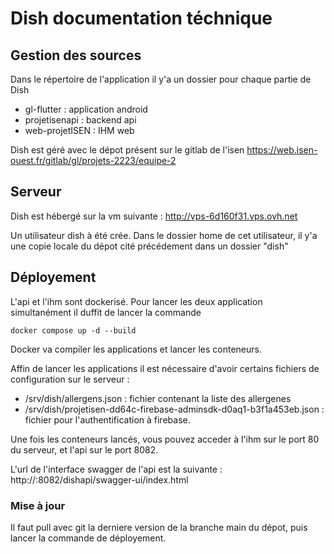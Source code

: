 # Dish documentation téchnique

## Gestion des sources

Dans le répertoire de l'application il y'a un dossier pour chaque partie de Dish
- gl-flutter : application android
- projetisenapi : backend api
- web-projetISEN : IHM web

Dish est géré avec le dépot présent sur le gitlab de l'isen
https://web.isen-ouest.fr/gitlab/gl/projets-2223/equipe-2

## Serveur

Dish est hébergé sur la vm suivante :
http://vps-6d160f31.vps.ovh.net

Un utilisateur dish à été crée.
Dans le dossier home de cet utilisateur, il y'a une copie locale du dépot cité précédement dans un dossier "dish"


## Déployement

L'api et l'ihm sont dockerisé. Pour lancer les deux application simultanément il duffit de lancer la commande
```
docker compose up -d --build
```

Docker va compiler les applications et lancer les conteneurs.

Affin de lancer les applications il est nécessaire d'avoir certains fichiers de configuration sur le serveur :
- /srv/dish/allergens.json : fichier contenant la liste des allergenes
- /srv/dish/projetisen-dd64c-firebase-adminsdk-d0aq1-b3f1a453eb.json : fichier pour l'authentification à firebase.

Une fois les conteneurs lancés, vous pouvez acceder à l'ihm sur le port 80 du serveur, et l'api sur le port 8082.

L'url de l'interface swagger de l'api est la suivante :
http://<host>:8082/dishapi/swagger-ui/index.html

### Mise à jour

Il faut pull avec git la derniere version de la branche main du dépot, puis lancer la commande de déployement.
